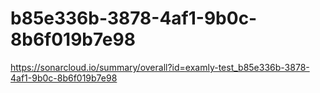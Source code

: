 # b85e336b-3878-4af1-9b0c-8b6f019b7e98
https://sonarcloud.io/summary/overall?id=examly-test_b85e336b-3878-4af1-9b0c-8b6f019b7e98
